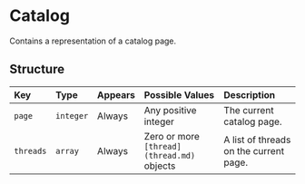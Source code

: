 # Catalog
Contains a representation of a catalog page.

## Structure

|Key      |Type     |Appears|Possible Values                           |Description|                               
|:--------|:--------|:------|:-----------------------------------------|:----------|
|`page`   |`integer`|Always |Any positive integer                      |The current catalog page.|
|`threads`|`array`  |Always |Zero or more `[thread](thread.md)` objects|A list of threads on the current page.|

